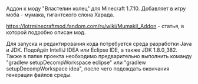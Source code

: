 Аддон к моду "Властелин колец" для Minecraft 1.7.10. Добавляет в игру моба - мумака, гигантского слона Харада.

https://lotrminecraftmod.fandom.com/ru/wiki/Mumakil_Addon - статья, в которой подробно описан мод.

Для запуска и редактирования кода потребуется среда разработки Java и JDK. Подойдёт IntelliJ IDEA или Eclipse IDE, а также JDK 1.8.0_382. Также в папке проекта необходимо предварительно выполнить команду "gradlew setupDecompWorkspace eclipse" или "gradlew setupDecompWorkspace idea", после чего подождать окончания генерации файлов среды.
